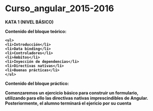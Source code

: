 # Curso_angular_2015-2016

<b>KATA 1 (NIVEL BÁSICO)<b>

<b>Contenido del bloque teórico:</b>

    <ul>
    <li>Introducción</li>
    <li>Data binding</li>
    <li>Controladores</li>
    <li>Ámbitos</li>
    <li>Inyección de dependencias</li>
    <li>Directivas nativas</li>
    <li>Buenas prácticas</li>
    </ul>

<b>Contenido del bloque práctico:</b>

Comenzaremos un ejercicio básico para construir un formulario, utilizando para ello las directivas nativas imprescindibles de Angular. Posteriormente, el alumno terminará el ejericio por su cuenta
